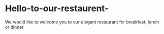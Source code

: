 # Hello-to-our-restaurent-
We would like to welcome you to our elegant restaurant for breakfast, lunch or dinner.
